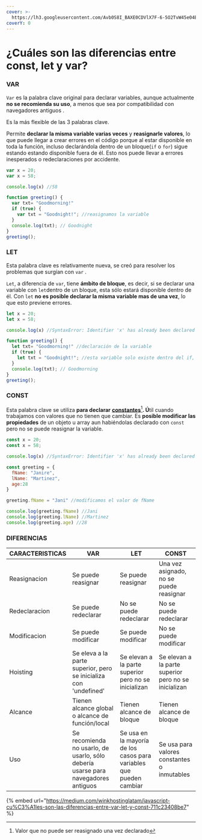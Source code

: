 ```yaml
---
cover: >-
  https://lh3.googleusercontent.com/Avb0S8I_BAXE0CDVlX7F-6-5O2TvW45e04EwW2Dju3Cgeh_fIYPVE3SSelBskkIh4iWQdsITSZO7qgcL1U3szpBNM57tSK6TytgMYLy1ZhivlvcO_YMCqMP3yFJuvnrOeNCX2dsu=s0
coverY: 0
---
```


# ¿Cuáles son las diferencias entre const, let y var?

### VAR

`Var` es la palabra clave original para declarar variables, aunque actualmente **no se recomienda su uso**, a menos que sea por compatibilidad con navegadores antiguos .&#x20;

Es la más flexible de las 3 palabras clave.&#x20;

Permite **declarar la misma variable varias veces** y **reasignarle valores**, lo que puede llegar a crear errores en el código porque al estar disponible en toda la función, incluso declarándola dentro de un bloque(`if` o `for`) sigue estando estando disponible fuera de él. Esto nos puede llevar a errores inesperados o redeclaraciones por accidente.

```javascript
var x = 20;
var x = 58;

console.log(x) //58
```

```javascript
function greeting() {
  var txt= "Goodmorning!"
  if (true) {
    var txt = "Goodnight!"; //reasignamos la variable
  }
  console.log(txt); // Goodnight
}
greeting();
```

### LET

Esta palabra clave es relativamente nueva, se creó para resolver los problemas que surgían con `var` .

`Let`, a diferencia de `var`, tiene **ámbito de bloque**, es decir, si se declarar una variable con `let`dentro de un bloque, esta sólo estará disponible dentro de él. Con `let` **no es posible declarar la misma variable mas de una vez**, lo que esto previene  errores.

```javascript
let x = 20;
let x = 58;

console.log(x) //SyntaxError: Identifier 'x' has already been declared
```

```javascript
function greeting() {
  let txt= "Goodmorning!" //declaración de la variable
  if (true) {
    let txt = "Goodnight!"; //esta variable solo existe dentro del if, fuera del él no se puede usar
  }
  console.log(txt); // Goodmorning
}
greeting();
```

### CONST

Esta palabra clave se utiliza **para declarar** [**constantes**](#user-content-fn-1)[^1]**. Ú**til cuando trabajamos con valores que no tienen que cambiar. Es **posible modificar las propiedades** de un objeto u array aun habiéndolas declarado con `const` pero no se puede reasignar la variable.

```javascript
const x = 20;
const x = 58;

console.log(x) //SyntaxError: Identifier 'x' has already been declared
```

```javascript
const greeting = {
  fName: "Janire",
  lName: "Martinez",
  age:28
}

greeting.fName = "Jani" //modificamos el valor de fName

console.log(greeting.fName) //Jani
console.log(greeting.lName) //Martinez
console.log(greeting.age) //28
```

### DIFERENCIAS

| CARACTERISTICAS | VAR                                                                               | LET                                                                 | CONST                                                |
| --------------- | --------------------------------------------------------------------------------- | ------------------------------------------------------------------- | ---------------------------------------------------- |
| Reasignacion    | Se puede reasignar                                                                | Se puede reasignar                                                  | Una vez asignado, no se puede reasignar              |
| Redeclaracion   | Se puede redeclarar                                                               | No se puede redeclarar                                              | No se puede redeclarar                               |
| Modificacion    | Se puede modificar                                                                | Se puede modificar                                                  | No se puede modificar                                |
| Hoisting        | Se eleva a la parte superior, pero se inicializa con 'undefined'                  | Se elevan a la parte superior pero no se inicializan                | Se elevan a la parte superior pero no se inicializan |
| Alcance         | Tienen alcance global o alcance de función/local                                  | Tienen alcance de bloque                                            | Tienen alcance de bloque                             |
| Uso             | Se recomienda no usarlo, de usarlo, sólo debería usarse para navegadores antiguos | Se usa en la mayoría de los casos para variables que pueden cambiar | Se usa para valores constantes o inmutables          |



{% embed url="https://medium.com/winkhostinglatam/javascript-cu%C3%A1les-son-las-diferencias-entre-var-let-y-const-711c23408be7" %}

[^1]: Valor que no puede ser reasignado una vez declarado
